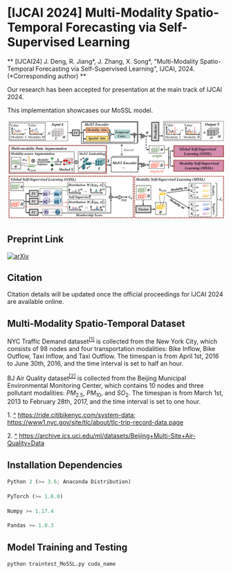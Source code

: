 # [IJCAI 2024] Multi-Modality Spatio-Temporal Forecasting via Self-Supervised Learning

**
[IJCAI24] J. Deng, R. Jiang*, J. Zhang, X. Song*, "Multi-Modality Spatio-Temporal Forecasting via Self-Supervised Learning", IJCAI, 2024. (*Corresponding author)
**

Our research has been accepted for presentation at the main track of IJCAI 2024. 

This implementation showcases our MoSSL model. 

![image](https://github.com/beginner-sketch/MoSSL/blob/main/img/framework.png)


## Preprint Link
[![arXiv](https://img.shields.io/badge/arXiv-MoSSL-B31B1B.svg)](https://arxiv.org/abs/2405.03255)

## Citation
Citation details will be updated once the official proceedings for IJCAI 2024 are available online.

## Multi-Modality Spatio-Temporal Dataset
NYC Traffic Demand dataset<sup id="a1">[[1]](#f1)</sup> is collected from the New York City, which consists of 98 nodes and four transportation modalities: Bike Inflow, Bike Outflow, Taxi Inflow, and Taxi Outflow. The timespan is from April 1st, 2016 to June 30th, 2016, and the time interval is set to half an hour.

BJ Air Quality dataset<sup id="a2">[[2]](#f2)</sup> is collected from the Beijing Municipal Environmental Monitoring Center, which contains 10 nodes and three pollutant modalities: $PM_{2.5}$, $PM_{10}$, and $SO_2$. The timespan is from March 1st, 2013 to February 28th, 2017, and the time interval is set to one hour.

<span id="f1">1. [^](#a1)</span> https://ride.citibikenyc.com/system-data; https://www1.nyc.gov/site/tlc/about/tlc-trip-record-data.page

<span id="f2">2. [^](#a2)</span> https://archive.ics.uci.edu/ml/datasets/Beijing+Multi-Site+Air-Quality+Data

## Installation Dependencies
``` python
Python 3 (>= 3.6; Anaconda Distribution)

PyTorch (>= 1.6.0) 

Numpy >= 1.17.4

Pandas >= 1.0.3
```

## Model Training and Testing
``` python
python traintest_MoSSL.py cuda_name

